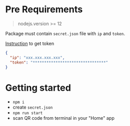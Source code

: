 # Pre Requirements
> nodejs.version >= 12

Package must contain `secret.json` file
with `ip` and `token`.
 
[Instruction](https://python-miio.readthedocs.io/en/latest/discovery.html#apple) to get token
```json
{
  "ip": "xxx.xxx.xxx.xxx",
  "token": "********************************"
}
```

# Getting started
- `npm i`
- create `secret.json`
- `npm run start`
- scan QR code from terminal in your "Home" app
